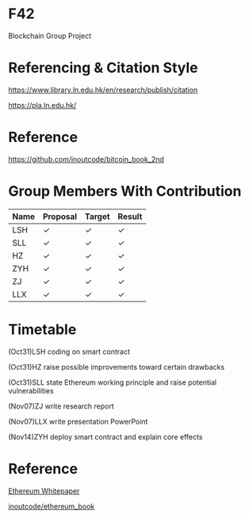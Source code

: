 # F42
Blockchain Group Project

# Referencing & Citation Style
https://www.library.ln.edu.hk/en/research/publish/citation

https://pla.ln.edu.hk/

# Reference
https://github.com/inoutcode/bitcoin_book_2nd

# Group Members With Contribution
| Name | Proposal | Target | Result |
|------|----------|--------|--------|
| LSH  | ✓        | ✓      | ✓      |
| SLL  | ✓        | ✓      | ✓      |
| HZ   | ✓        | ✓      | ✓      |
| ZYH  | ✓        | ✓      | ✓      |
| ZJ   | ✓        | ✓      | ✓      |
| LLX  | ✓        | ✓      | ✓      |

# Timetable
(Oct31)LSH coding on smart contract

(Oct31)HZ raise possible improvements toward certain drawbacks

(Oct31)SLL state Ethereum working principle and raise potential vulnerabilities

(Nov07)ZJ write research report

(Nov07)LLX write presentation PowerPoint

(Nov14)ZYH deploy smart contract and explain core effects


# Reference
[Ethereum Whitepaper](https://ethereum.org/en/whitepaper/#a-next-generation-smart-contract-and-decentralized-application-platform)

[inoutcode/ethereum_book](https://github.com/inoutcode/ethereum_book)